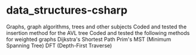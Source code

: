 # data_structures-csharp
Graphs, graph algorithms, trees and other subjects
Coded and tested the insertion method for the AVL tree
Coded and tested the following methods for weighted graphs
Dijkstra's Shortest Path
Prim's MST (Minimum Spanning Tree)
DFT (Depth-First Traverse)
